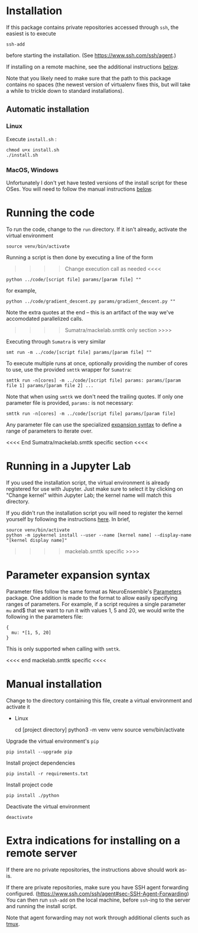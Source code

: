 # Installation

If this package contains private repositories accessed through `ssh`, the easiest is to execute

    ssh-add

before starting the installation. (See <https://www.ssh.com/ssh/agent>.)

If installing on a remote machine, see the additional instructions [below](#extra-indications-for-installing-on-a-remote-server).

Note that you likely need to make sure that the path to this package contains no spaces (the newest version of virtualenv fixes this, but will take a while to trickle down to standard installations).

## Automatic installation

### Linux

Execute `install.sh` :

    chmod u+x install.sh
    ./install.sh
 
### MacOS, Windows

Unfortunately I don't yet have tested versions of the install script for these OSes. You will need to follow the manual instructions [below](#manual-installation).

# Running the code

To run the code, change to the `run` directory. If it isn't already, activate the virtual environment

    source venv/bin/activate
    
Running a script is then done by executing a line of the form

>>>> Change execution call as needed <<<<

    python ../code/[script file] params/[param file] ""

for example,

    python ../code/gradient_descent.py params/gradient_descent.py ""

Note the extra quotes at the end – this is an artifact of the way we've accomodated parallelized calls.

>>>> Sumatra/mackelab.smttk only section >>>>

Executing through `Sumatra` is very similar

    smt run -m ../code/[script file] params/[param file] ""

To execute multiple runs at once, optionally providing the number of cores to use, use the provided `smttk` wrapper for `Sumatra`:
    
    smttk run -n[cores] -m ../code/[script file] params: params/[param file 1] params/[param file 2] ...
    
Note that when using `smttk` we don't need the trailing quotes.
If only one parameter file is provided, `params:` is not necessary:

    smttk run -n[cores] -m ../code/[script file] params/[param file]
    
Any parameter file can use the specialized [expansion syntax](#parameter-expansion-syntax) to define a range of parameters to iterate over.
    
<<<< End Sumatra/mackelab.smttk specific section <<<<
    
# Running in a Jupyter Lab

If you used the installation script, the virtual environment is already registered for use with Jupyter. Just make sure to select it by clicking on "Change kernel" within Jupyter Lab; the kernel name will match this directory.

If you didn't run the installation script you will need to register the kernel yourself by following the instructions [here](https://ipython.readthedocs.io/en/stable/install/kernel_install.html). In brief,

    source venv/bin/activate
    python -m ipykernel install --user --name [kernel name] --display-name "[kernel display name]"
    
>>>> mackelab.smttk specific >>>>

# Parameter expansion syntax

Parameter files follow the same format as NeuroEnsemble's [Parameters](https://parameters.readthedocs.io/en/latest/) package. One addition is made to the format to allow easily specifying ranges of parameters. For example, if a script requires a single parameter `mu` and$ that we want to run it with values 1, 5 and 20, we would write the following in the parameters file:

    {
      mu: *[1, 5, 20]
    }

This is only supported when calling with `smttk`.

<<<< end mackelab.smttk specific <<<<

# Manual installation

Change to the directory containing this file, create a virtual environment and activate it

  - Linux

      cd [project directory]
      python3 -m venv venv
      source venv/bin/activate

Upgrade the virtual environment's `pip`

    pip install --upgrade pip
    
Install project dependencies

    pip install -r requirements.txt
    
Install project code

    pip install ./python
    
Deactivate the virtual environment

    deactivate

# Extra indications for installing on a remote server

If there are no private repositories, the instructions above should work as-is.

If there are private repositories, make sure you have SSH agent forwarding configured. (<https://www.ssh.com/ssh/agent#sec-SSH-Agent-Forwarding>)
You can then run `ssh-add` on the local machine, before `ssh`-ing to the server and running the install script.

Note that agent forwarding may not work through additional clients such as [tmux](https://tmux.github.io/).
